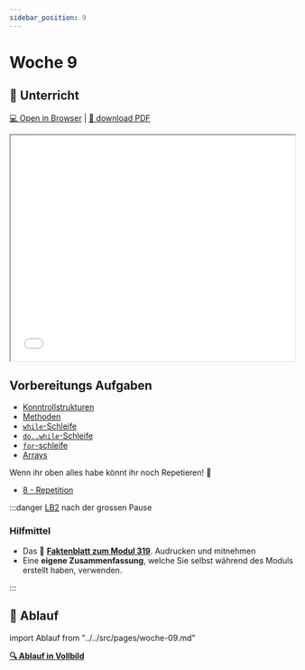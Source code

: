 ```yaml
---
sidebar_position: 9
---
```


# Woche 9

## :school: Unterricht

[:computer: Open in Browser](pathname:///slides/LB2) |
[:floppy_disk: download PDF](pathname:///slides/LB2.pdf)

<iframe src="/bbzbl-modul-319/slides/LB2" width="100%" height="400px"></iframe>

## Vorbereitungs Aufgaben

- [Konntrollstrukturen](../3a-konditionen/uebungen.md)
- [Methoden](../4a-methoden-fehleranalyse/aufgaben.md)
- [`while`-Schleife](../5a-while/while.md#-aufgaben)
- [`do..while`-Schleife](../5a-while/dowhile.md#-aufgaben)
- [`for`-schleife](../5a-while/for.md#-aufgaben)
- [Arrays](../7a-for-arrays/arrays.md#-aufgaben)

Wenn ihr oben alles habe könnt ihr noch Repetieren! :muscle:

- [8 - Repetition](../8a-repetition/index.md)

:::danger [LB2](../beurteilungen/LB2.md) nach der grossen Pause

### Hilfmittel

- Das :book:
  [**Faktenblatt zum Modul 319**](../beurteilungen/images/Formelsammlung-Faktenblatt.pdf).
  Audrucken und mitnehmen
- Eine **eigene Zusammenfassung**, welche Sie selbst während des Moduls erstellt
  haben, verwenden.

:::

## :compass: Ablauf

import Ablauf from "../../src/pages/woche-09.md"

<Ablauf />

**[:mag: Ablauf in Vollbild](pathname:///woche-09)**

